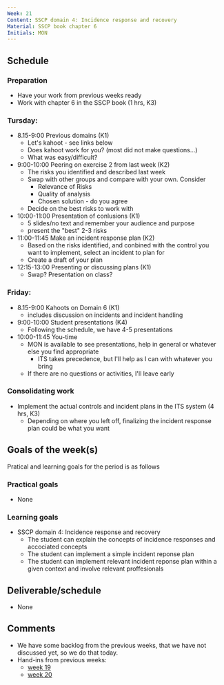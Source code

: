 ```yaml
---
Week: 21
Content: SSCP domain 4: Incidence response and recovery
Material: SSCP book chapter 6
Initials: MON
---
```


## Schedule

### Preparation
* Have your work from previous weeks ready
* Work with chapter 6 in the SSCP book (1 hrs, K3)

### Tursday:
* 8.15-9:00 Previous domains (K1)
  * Let's kahoot - see links below
  * Does kahoot work for you? (most did not make questions...)
  * What was easy/difficult?
* 9:00-10:00 Peering on exercise 2 from last week (K2)
  * The risks you identified and described last week
  * Swap with other groups and compare with your own. Consider
    * Relevance of Risks
    * Quality of analysis
    * Chosen solution - do you agree
  * Decide on the best risks to work with
* 10:00-11:00 Presentation of conlusions (K1)
  * 5 slides/no text and remember your audience and purpose
  * present the "best" 2-3 risks
* 11:00-11:45 Make an incident response plan (K2)
  * Based on the risks identified, and conbined with the control you want to implement, select an incident to plan for
  * Create a draft of your plan
* 12:15-13:00 Presenting or discussing plans (K1)
  * Swap? Presentation on class?

### Friday:
* 8.15-9:00 Kahoots on Domain 6 (K1)
  * includes discussion on incidents and incident handling
* 9:00-10:00 Student presentations (K4)
  * Following the schedule, we have 4-5 presentations
* 10:00-11:45 You-time
  * MON is available to see presentations, help in general or whatever else you find appropriate
    * ITS takes precedence, but I'll help as I can with whatever you bring
  * If there are no questions or activities, I'll leave early

### Consolidating work
* Implement the actual controls and incident plans in the ITS system (4 hrs, K3)
  * Depending on where you left off, finalizing the incident response plan could be what you want

## Goals of the week(s)
Pratical and learning goals for the period is as follows

### Practical goals
* None

### Learning goals
* SSCP domain 4: Incidence response and recovery
  * The student can explain the concepts of incidence responses and accociated concepts
  * The student can implement a simple incident reponse plan
  * The student can implement relevant incident reponse plan within a given context and involve relevant proffesionals

## Deliverable/schedule
* None

## Comments
* We have some backlog from the previous weeks, that we have not discussed yet, so we do that today.
* Hand-ins from previous weeks:
  * [week 19](https://fronter.com/eal/links/structureprops.phtml?treeid=289043)
  * [week 20](https://fronter.com/eal/links/structureprops.phtml?treeid=289241)

